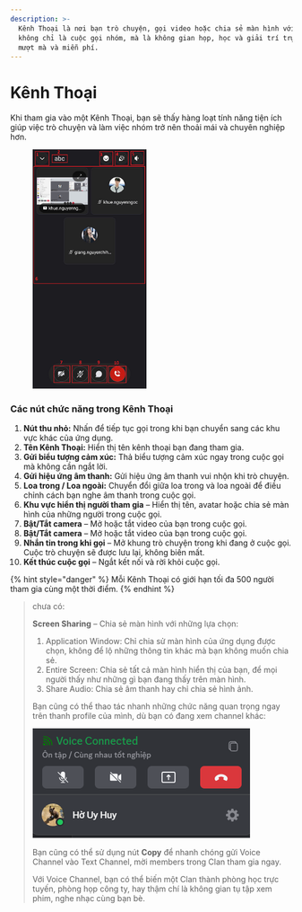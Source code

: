 ```yaml
---
description: >-
  Kênh Thoại là nơi bạn trò chuyện, gọi video hoặc chia sẻ màn hình với Clan —
  không chỉ là cuộc gọi nhóm, mà là không gian họp, học và giải trí trực tuyến,
  mượt mà và miễn phí.
---
```


# Kênh Thoại

Khi tham gia vào một Kênh Thoại, bạn sẽ thấy hàng loạt tính năng tiện ích giúp việc trò chuyện và làm việc nhóm trở nên thoải mái và chuyên nghiệp hơn.

<div align="left"><figure><img src="../../../../../.gitbook/assets/image (62).png" alt="" width="203"><figcaption></figcaption></figure></div>

### Các nút chức năng trong Kênh Thoại

1. **Nút thu nhỏ:** Nhấn để tiếp tục gọi trong khi bạn chuyển sang các khu vực khác của ứng dụng.
2. **Tên Kênh Thoại:** Hiển thị tên kênh thoại bạn đang tham gia.
3. **Gửi biểu tượng cảm xúc:** Thả biểu tượng cảm xúc ngay trong cuộc gọi mà không cần ngắt lời.
4. **Gửi hiệu ứng âm thanh:** Gửi hiệu ứng âm thanh vui nhộn khi trò chuyện.
5. **Loa trong / Loa ngoài:** Chuyển đổi giữa loa trong và loa ngoài để điều chỉnh cách bạn nghe âm thanh trong cuộc gọi.
6. **Khu vực hiển thị người tham gia** – Hiển thị tên, avatar hoặc chia sẻ màn hình của những người trong cuộc gọi.
7. **Bật/Tắt camera** – Mở hoặc tắt video của bạn trong cuộc gọi.
8. **Bật/Tắt camera** – Mở hoặc tắt video của bạn trong cuộc gọi.
9. **Nhắn tin trong khi gọi** – Mở khung trò chuyện trong khi đang ở cuộc gọi. Cuộc trò chuyện sẽ được lưu lại, không biến mất.
10. **Kết thúc cuộc gọi** – Ngắt kết nối và rời khỏi cuộc gọi.

{% hint style="danger" %}
Mỗi Kênh Thoại có giới hạn tối đa 500 người tham gia cùng một thời điểm.&#x20;
{% endhint %}

> chưa có:
>
> **Screen Sharing** – Chia sẻ màn hình với những lựa chọn:
>
> 1. Application Window: Chỉ chia sử màn hình của ứng dụng được chọn, không để lộ những thông tin khác mà bạn không muốn chia sẻ.
> 2. Entire Screen: Chia sẻ tất cả màn hình hiển thị của bạn, để mọi người thấy như những gì bạn đang thấy trên màn hình.
> 3. Share Audio: Chia sẻ âm thanh hay chỉ chia sẻ hình ảnh.&#x20;
>
> Bạn cũng có thể thao tác nhanh những chức năng quan trọng ngay trên thanh profile của mình, dù bạn có đang xem channel khác:
>
> <img src="../../../../../.gitbook/assets/image (63).png" alt="" data-size="original">
>
> Bạn cũng có thể sử dụng nút **Copy** để nhanh chóng gửi Voice Channel vào Text Channel, mời members trong Clan tham gia ngay.&#x20;
>
> Với Voice Channel, bạn có thể biến một Clan thành phòng học trực tuyến, phòng họp công ty, hay thậm chí là không gian tụ tập xem phim, nghe nhạc cùng bạn bè.

